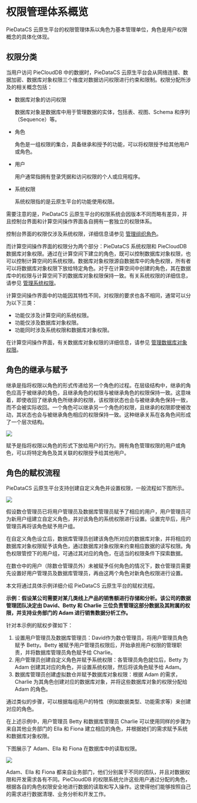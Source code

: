 # 权限管理体系概览

PieDataCS 云原生平台的权限管理体系以角色为基本管理单位，角色是用户权限概念的具体化体现。

## 权限分类

当用户访问 PieCloudDB 中的数据时，PieDataCS 云原生平台会从网络连接、数据加密、数据库对象权限三个维度对数据访问权限进行约束和限制。权限分配所涉及的相关概念包括：

* 数据库对象的访问权限

  数据库对象是数据库中用于管理数据的实体，包括表、视图、Schema 和序列（Sequence）等。

* 角色 

  角色是一组权限的集合，具备继承和授予的功能，可以将权限授予给其他用户或角色。

* 用户 
  
  用户通常指拥有登录凭据和访问权限的个人或应用程序。
  
* 系统权限 

  系统权限指的是云原生平台的功能使用权限。

需要注意的是，PieDataCS 云原生平台的权限系统会因版本不同而略有差异，并且控制台界面和计算空间操作界面各自拥有一套独立的权限体系。

控制台界面的权限仅涉及系统权限，详细信息请参见 [管理组织角色](40.console-administration/50.manage-organization-roles.md)。

而计算空间操作界面的权限分为两个部分：PieDataCS 系统权限和 PieCloudDB 数据库对象权限。通过在计算空间下建立的角色，既可以控制数据库对象权限，也可以控制计算空间的系统权限。数据库对象权限源自数据库中的角色权限，所有者可以将数据库对象权限下放给特定角色。对于在计算空间中创建的角色，其在数据库中的权限与计算空间下的数据库对象权限保持一致。有关系统权限的详细信息，请参见 [管理系统权限](50.computational-spaces-guide/90.manage-space-role.md)。

计算空间操作界面中的功能因其特性不同，对权限的要求也各不相同，通常可以分为以下三类：

* 功能仅涉及计算空间的系统权限。
* 功能仅涉及数据库对象权限。
* 功能同时涉及系统权限和数据库对象权限。

在计算空间操作界面，有关数据库对象权限的详细信息，请参见 [管理数据库对象权限](50.computational-spaces-guide/40.use-database-list.md)。

## 角色的继承与赋予

继承是指将权限以角色的形式传递给另一个角色的过程。在层级结构中，继承的角色应高于被继承的角色，且继承角色的权限与被继承角色的权限保持一致。这意味着，即使收回了继承角色所继承的权限，该权限状态也会与被继承角色保持一致，而不会被实际收回。一个角色可以继承另一个角色的权限，且继承的权限即使被改动，其状态也会与被继承角色相应的权限保持一致。这种继承关系在各角色间形成了一个层次结构。

<img src="https://pdb-doc.oss-cn-beijing.aliyuncs.com/pdb-admin-guide-ap/role-inheritance.png" scope="external" />

赋予是指将权限以角色的形式下放给用户的行为。拥有角色管理权限的用户或角色，可以将特定角色及其关联的权限授予给其他用户。

## 角色的赋权流程

PieDataCS 云原生平台支持创建自定义角色并设置权限，一般流程如下图所示。

<img src="https://pdb-doc.oss-cn-beijing.aliyuncs.com/pdb-admin-guide-ap/role-empower.png" scope="external" />

假设数仓管理员已将用户管理员及数据库管理员赋予了相应的用户，用户管理员可为新用户组建立自定义角色，并对该角色的系统权限进行设置。设置完毕后，用户管理员再将该角色赋予用户组。

在自定义角色设立后，数据库管理员创建该角色所对应的数据库对象，并将相应的数据库对象权限赋予该角色，通过数据库对象权限来约束相应数据的读写权限。角色权限管控下的用户组，可通过其对应的角色，在适当的权限条件下探索数据。

在数仓中的用户（除数仓管理员外）未被赋予任何角色的情况下，数仓管理员需要先设置好用户管理员及数据库管理员，再由这两个角色对新角色权限进行设置。

本文将通过具体示例详细介绍 PieDataCS 云原生平台的赋权流程。

**示例：假设某公司需要对某几类线上产品的销售额进行存储和分析。该公司的数据管理团队决定由 David、Betty 和 Charlie 三位负责管理这部分数据及其附属的权限，并支持业务部门的 Adam 进行销售数据分析工作。**

针对本示例的赋权步骤如下：

1. 设置用户管理员及数据库管理员：David作为数仓管理员，将用户管理员角色赋予 Betty。Betty 被赋予用户管理员权限后，开始承担用户权限的管理职责，并将数据库管理员角色赋予给 Charlie。
2. 用户管理员创建自定义角色并赋予系统权限：各管理员角色就位后，Betty 为 Adam 创建其对应的角色，并设置系统权限，然后将该角色赋予给 Adam。
3. 数据库管理员创建虚拟数仓并赋予数据库对象权限：根据 Adam 的需求，Charlie 为其角色创建对应的数据库对象，并将这些数据库对象的权限分配给 Adam 的角色。

通过类似的步骤，可以根据每组用户的特性（例如数据类型、功能需求等）来创建对应的角色。

在上述示例中，用户管理员 Betty 和数据库管理员 Charlie 可以使用同样的步骤为来自其他业务部门的 Ella 和 Fiona 建立相应的角色，并根据她们的需求赋予系统和数据库对象权限。

下图展示了 Adam、Ella 和 Fiona 在数据库中的读取权限。

<img src="https://pdb-doc.oss-cn-beijing.aliyuncs.com/pdb-admin-guide-ap/role-enpower-1.png" scope="external" />

Adam、Ella 和 Fiona 都来自业务部门，他们分别属于不同的团队，并且对数据权限和开发需求各有不同。PieCloudDB 的权限系统允许这些用户通过分配的角色，根据各自的角色权限安全地进行数据的读取和写入操作。这使得他们能够按照自己的需求进行数据清理、业务分析和开发工作。